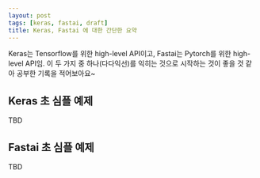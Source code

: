 ```yaml
---
layout: post
tags: [keras, fastai, draft]
title: Keras, Fastai 에 대한 간단한 요약
---
```


Keras는 Tensorflow를 위한 high-level API이고, Fastai는 Pytorch를 위한 high-level API임. 이 두 가지 중 하나(다다익선)를 익히는 것으로 시작하는 것이 좋을 것 같아 공부한 기록을 적어보아요~


## Keras 초 심플 예제

TBD

## Fastai 초 심플 예제

TBD

